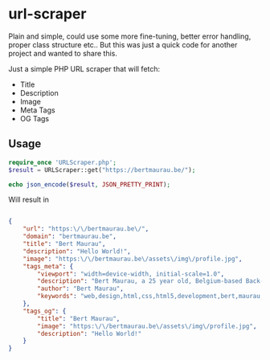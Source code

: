 # url-scraper

Plain and simple, could use some more fine-tuning, better error handling, proper class structure etc.. But this was just a quick code for another project and wanted to share this.

Just a simple PHP URL scraper that will fetch:

 - Title
 - Description
 - Image
 - Meta Tags
 - OG Tags

## Usage

```php
require_once 'URLScraper.php';
$result = URLScraper::get("https://bertmaurau.be/");  

echo json_encode($result, JSON_PRETTY_PRINT);
```

Will result in

```json

{
	"url": "https:\/\/bertmaurau.be\/",
	"domain": "bertmaurau.be",
	"title": "Bert Maurau",
	"description": "Hello World!",
	"image": "https:\/\/bertmaurau.be\/assets\/img\/profile.jpg",
	"tags_meta": {
		"viewport": "width=device-width, initial-scale=1.0",
		"description": "Bert Maurau, a 25 year old, Belgium-based Back-End Web- & Mobile Developer!",
		"author": "Bert Maurau",
		"keywords": "web,design,html,css,html5,development,bert,maurau,bert maurau,portfolio,profile,website,personal,angularjs,php,mysql,ionic,javascript"
	},
	"tags_og": {
		"title": "Bert Maurau",
		"image": "https:\/\/bertmaurau.be\/assets\/img\/profile.jpg",
		"description": "Hello World!"
	}
}


```
